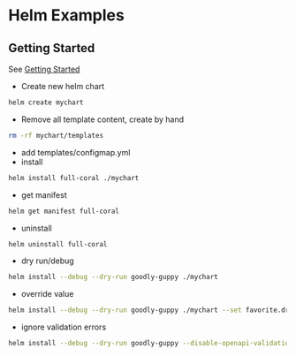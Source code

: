 # Helm Examples
## Getting Started
See [Getting Started](https://helm.sh/docs/chart_template_guide/getting_started/)

- Create new helm chart
```sh
helm create mychart
```
- Remove all template content, create by hand
```sh
rm -rf mychart/templates
```

- add templates/configmap.yml
- install
```sh
helm install full-coral ./mychart
```
- get manifest
```sh
helm get manifest full-coral
```
- uninstall
```sh
helm uninstall full-coral
```
- dry run/debug
```sh
helm install --debug --dry-run goodly-guppy ./mychart
```
- override value
```sh
helm install --debug --dry-run goodly-guppy ./mychart --set favorite.drink="Orange Juice"
```
- ignore validation errors
```sh
helm install --debug --dry-run goodly-guppy --disable-openapi-validation ./mychart
```